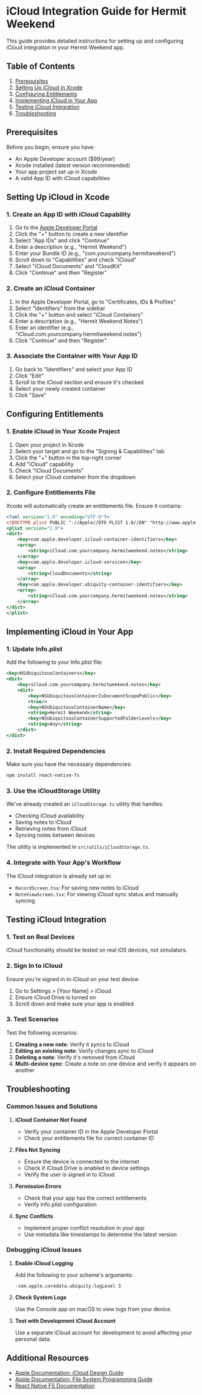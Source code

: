 # iCloud Integration Guide for Hermit Weekend

This guide provides detailed instructions for setting up and configuring iCloud integration in your Hermit Weekend app.

## Table of Contents

1. [Prerequisites](#prerequisites)
2. [Setting Up iCloud in Xcode](#setting-up-icloud-in-xcode)
3. [Configuring Entitlements](#configuring-entitlements)
4. [Implementing iCloud in Your App](#implementing-icloud-in-your-app)
5. [Testing iCloud Integration](#testing-icloud-integration)
6. [Troubleshooting](#troubleshooting)

## Prerequisites

Before you begin, ensure you have:

- An Apple Developer account ($99/year)
- Xcode installed (latest version recommended)
- Your app project set up in Xcode
- A valid App ID with iCloud capabilities

## Setting Up iCloud in Xcode

### 1. Create an App ID with iCloud Capability

1. Go to the [Apple Developer Portal](https://developer.apple.com/account/resources/identifiers/list)
2. Click the "+" button to create a new identifier
3. Select "App IDs" and click "Continue"
4. Enter a description (e.g., "Hermit Weekend")
5. Enter your Bundle ID (e.g., "com.yourcompany.hermitweekend")
6. Scroll down to "Capabilities" and check "iCloud"
7. Select "iCloud Documents" and "CloudKit"
8. Click "Continue" and then "Register"

### 2. Create an iCloud Container

1. In the Apple Developer Portal, go to "Certificates, IDs & Profiles"
2. Select "Identifiers" from the sidebar
3. Click the "+" button and select "iCloud Containers"
4. Enter a description (e.g., "Hermit Weekend Notes")
5. Enter an identifier (e.g., "iCloud.com.yourcompany.hermitweekend.notes")
6. Click "Continue" and then "Register"

### 3. Associate the Container with Your App ID

1. Go back to "Identifiers" and select your App ID
2. Click "Edit"
3. Scroll to the iCloud section and ensure it's checked
4. Select your newly created container
5. Click "Save"

## Configuring Entitlements

### 1. Enable iCloud in Your Xcode Project

1. Open your project in Xcode
2. Select your target and go to the "Signing & Capabilities" tab
3. Click the "+" button in the top-right corner
4. Add "iCloud" capability
5. Check "iCloud Documents"
6. Select your iCloud container from the dropdown

### 2. Configure Entitlements File

Xcode will automatically create an entitlements file. Ensure it contains:

```xml
<?xml version="1.0" encoding="UTF-8"?>
<!DOCTYPE plist PUBLIC "-//Apple//DTD PLIST 1.0//EN" "http://www.apple.com/DTDs/PropertyList-1.0.dtd">
<plist version="1.0">
<dict>
    <key>com.apple.developer.icloud-container-identifiers</key>
    <array>
        <string>iCloud.com.yourcompany.hermitweekend.notes</string>
    </array>
    <key>com.apple.developer.icloud-services</key>
    <array>
        <string>CloudDocuments</string>
    </array>
    <key>com.apple.developer.ubiquity-container-identifiers</key>
    <array>
        <string>iCloud.com.yourcompany.hermitweekend.notes</string>
    </array>
</dict>
</plist>
```

## Implementing iCloud in Your App

### 1. Update Info.plist

Add the following to your Info.plist file:

```xml
<key>NSUbiquitousContainers</key>
<dict>
    <key>iCloud.com.yourcompany.hermitweekend.notes</key>
    <dict>
        <key>NSUbiquitousContainerIsDocumentScopePublic</key>
        <true/>
        <key>NSUbiquitousContainerName</key>
        <string>Hermit Weekend</string>
        <key>NSUbiquitousContainerSupportedFolderLevels</key>
        <string>Any</string>
    </dict>
</dict>
```

### 2. Install Required Dependencies

Make sure you have the necessary dependencies:

```bash
npm install react-native-fs
```

### 3. Use the iCloudStorage Utility

We've already created an `iCloudStorage.ts` utility that handles:

- Checking iCloud availability
- Saving notes to iCloud
- Retrieving notes from iCloud
- Syncing notes between devices

The utility is implemented in `src/utils/iCloudStorage.ts`.

### 4. Integrate with Your App's Workflow

The iCloud integration is already set up in:

- `RecordScreen.tsx`: For saving new notes to iCloud
- `NoteViewScreen.tsx`: For viewing iCloud sync status and manually syncing

## Testing iCloud Integration

### 1. Test on Real Devices

iCloud functionality should be tested on real iOS devices, not simulators.

### 2. Sign In to iCloud

Ensure you're signed in to iCloud on your test device:

1. Go to Settings > [Your Name] > iCloud
2. Ensure iCloud Drive is turned on
3. Scroll down and make sure your app is enabled

### 3. Test Scenarios

Test the following scenarios:

1. **Creating a new note**: Verify it syncs to iCloud
2. **Editing an existing note**: Verify changes sync to iCloud
3. **Deleting a note**: Verify it's removed from iCloud
4. **Multi-device sync**: Create a note on one device and verify it appears on another

## Troubleshooting

### Common Issues and Solutions

1. **iCloud Container Not Found**
   - Verify your container ID in the Apple Developer Portal
   - Check your entitlements file for correct container ID

2. **Files Not Syncing**
   - Ensure the device is connected to the internet
   - Check if iCloud Drive is enabled in device settings
   - Verify the user is signed in to iCloud

3. **Permission Errors**
   - Check that your app has the correct entitlements
   - Verify Info.plist configuration

4. **Sync Conflicts**
   - Implement proper conflict resolution in your app
   - Use metadata like timestamps to determine the latest version

### Debugging iCloud Issues

1. **Enable iCloud Logging**
   
   Add the following to your scheme's arguments:
   
   ```
   -com.apple.coredata.ubiquity.logLevel 3
   ```

2. **Check System Logs**
   
   Use the Console app on macOS to view logs from your device.

3. **Test with Development iCloud Account**
   
   Use a separate iCloud account for development to avoid affecting your personal data.

## Additional Resources

- [Apple Documentation: iCloud Design Guide](https://developer.apple.com/icloud/documentation/cloudkit-design/)
- [Apple Documentation: File System Programming Guide](https://developer.apple.com/library/archive/documentation/FileManagement/Conceptual/FileSystemProgrammingGuide/Introduction/Introduction.html)
- [React Native FS Documentation](https://github.com/itinance/react-native-fs) 